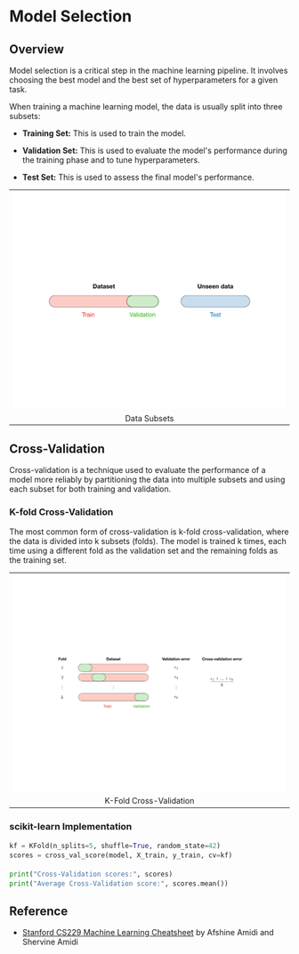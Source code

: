 # Model Selection

## Overview

Model selection is a critical step in the machine learning pipeline. It involves choosing the best model and the best set of hyperparameters for a given task.

When training a machine learning model, the data is usually split into three subsets:

- **Training Set:** This is used to train the model.

- **Validation Set:** This is used to evaluate the model's performance during the training phase and to tune hyperparameters.

- **Test Set:** This is used to assess the final model's performance.

<table>
    <tr>
        <td><img src="/model-selection/img/1.png" width="512"></td>
    </tr>
    <tr>
        <td align="center">Data Subsets</td>
    </tr>
</table>

## Cross-Validation

Cross-validation is a technique used to evaluate the performance of a model more reliably by partitioning the data into multiple subsets and using each subset for both training and validation.

### K-fold Cross-Validation

The most common form of cross-validation is k-fold cross-validation, where the data is divided into k subsets (folds). The model is trained k times, each time using a different fold as the validation set and the remaining folds as the training set.

<table>
    <tr>
        <td><img src="/model-selection/img/2.png" width="512"></td>
    </tr>
    <tr>
        <td align="center">K-Fold Cross-Validation</td>
    </tr>
</table>

### scikit-learn Implementation

```py
kf = KFold(n_splits=5, shuffle=True, random_state=42)
scores = cross_val_score(model, X_train, y_train, cv=kf)

print("Cross-Validation scores:", scores)
print("Average Cross-Validation score:", scores.mean())
```

## Reference

- [Stanford CS229 Machine Learning Cheatsheet](https://stanford.edu/~shervine/teaching/cs-229) by Afshine Amidi and Shervine Amidi
